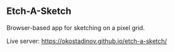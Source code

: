 ## Etch-A-Sketch

Browser-based app for sketching on a pixel grid.

Live server: https://okostadinov.github.io/etch-a-sketch/
